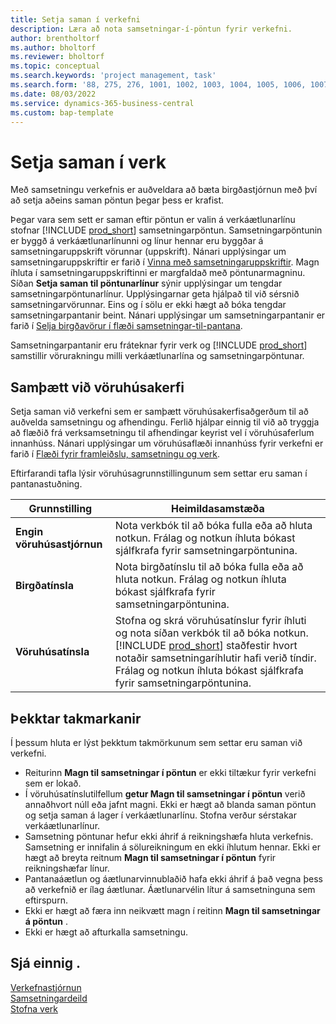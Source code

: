 ```yaml
---
title: Setja saman í verkefni
description: Læra að nota samsetningar-í-pöntun fyrir verkefni.
author: brentholtorf
ms.author: bholtorf
ms.reviewer: bholtorf
ms.topic: conceptual
ms.search.keywords: 'project management, task'
ms.search.form: '88, 275, 276, 1001, 1002, 1003, 1004, 1005, 1006, 1007, 1020'
ms.date: 08/03/2022
ms.service: dynamics-365-business-central
ms.custom: bap-template
---
```

# Setja saman í verk

Með samsetningu verkefnis er auðveldara að bæta birgðastjórnun með því að setja aðeins saman pöntun þegar þess er krafist.

Þegar vara sem sett er saman eftir pöntun er valin á verkáætlunarlínu stofnar [!INCLUDE [prod_short](includes/prod_short.md)]  samsetningarpöntun. Samsetningarpöntunin er byggð á verkáætlunarlínunni og línur hennar eru byggðar á samsetningaruppskrift vörunnar (uppskrift). Nánari upplýsingar um samsetningaruppskriftir er farið í [Vinna með samsetningaruppskriftir](assembly-how-work-assembly-boms.md). Magn íhluta í samsetningaruppskriftinni er margfaldað með pöntunarmagninu. Síðan **Setja saman til pöntunarlínur** sýnir upplýsingar um tengdar samsetningarpöntunarlínur. Upplýsingarnar geta hjálpað til við sérsnið samsetningarvörunnar. Eins og í sölu er ekki hægt að bóka tengdar samsetningarpantanir beint. Nánari upplýsingar um samsetningarpantanir er farið í [Selja birgðavörur í flæði samsetningar-til-pantana](assembly-how-to-sell-inventory-items-in-assemble-to-order-flows.md).

Samsetningarpantanir eru fráteknar fyrir verk og [!INCLUDE [prod_short](includes/prod_short.md)] samstillir vörurakningu milli verkáætlunarlína og samsetningarpöntunar.

## Samþætt við vöruhúsakerfi

Setja saman við verkefni sem er samþætt vöruhúsakerfisaðgerðum til að auðvelda samsetningu og afhendingu. Ferlið hjálpar einnig til við að tryggja að flæðið frá verksamsetningu til afhendingar keyrist vel í vöruhúsaferlum innanhúss. Nánari upplýsingar um vöruhúsaflæði innanhúss fyrir verkefni er farið í [Flæði fyrir framleiðslu, samsetningu og verk](design-details-internal-warehouse-flows.md#flows-to-and-from-assembly-in-a-basic-warehouse-configuration).

Eftirfarandi tafla lýsir vöruhúsagrunnstillingunum sem settar eru saman í pantanastuðning.

|Grunnstilling  |Heimildasamstæða  |
|---------|---------|
|**Engin vöruhúsastjórnun**|Nota verkbók til að bóka fulla eða að hluta notkun. Frálag og notkun íhluta bókast sjálfkrafa fyrir samsetningarpöntunina.         |
|**Birgðatínsla**|Nota birgðatínslu til að bóka fulla eða að hluta notkun. Frálag og notkun íhluta bókast sjálfkrafa fyrir samsetningarpöntunina.          |
|**Vöruhúsatínsla**|Stofna og skrá vöruhúsatínslur fyrir íhluti og nota síðan verkbók til að bóka notkun. [!INCLUDE [prod_short](includes/prod_short.md)] staðfestir hvort notaðir samsetningaríhlutir hafi verið tíndir. Frálag og notkun íhluta bókast sjálfkrafa fyrir samsetningarpöntunina.         |

## Þekktar takmarkanir

Í þessum hluta er lýst þekktum takmörkunum sem settar eru saman við verkefni.

* Reiturinn **Magn til samsetningar í pöntun** er ekki tiltækur fyrir verkefni sem er lokað.
* Í vöruhúsatínslutilfellum **getur Magn til samsetningar í pöntun** verið annaðhvort núll eða jafnt magni. Ekki er hægt að blanda saman pöntun og setja saman á lager í verkáætlunarlínu. Stofna verður sérstakar verkáætlunarlínur.
* Samsetning pöntunar hefur ekki áhrif á reikningshæfa hluta verkefnis. Samsetning er innifalin á sölureikningum en ekki íhlutum hennar. Ekki er hægt að breyta reitnum **Magn til samsetningar í pöntun** fyrir reikningshæfar línur.
* Pantanaáætlun og áætlunarvinnublaðið hafa ekki áhrif á það vegna þess að verkefnið er ílag áætlunar. Áætlunarvélin lítur á samsetninguna sem eftirspurn.
* Ekki er hægt að færa inn neikvætt magn í reitinn **Magn til samsetningar á pöntun** .
* Ekki er hægt að afturkalla samsetningu.

## Sjá einnig .

[Verkefnastjórnun](projects-manage-projects.md)  
[Samsetningardeild](assembly-assemble-items.md)  
[Stofna verk](projects-how-create-jobs.md)

